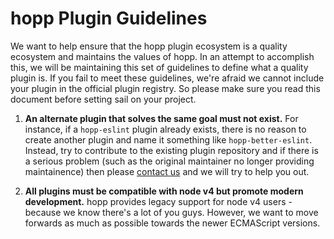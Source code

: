# hopp Plugin Guidelines

We want to help ensure that the hopp plugin ecosystem is a
quality ecosystem and maintains the values of hopp. In an
attempt to accomplish this, we will be maintaining this set
of guidelines to define what a quality plugin is. If you fail
to meet these guidelines, we're afraid we cannot include your
plugin in the official plugin registry. So please make sure
you read this document before setting sail on your project.

 1. **An alternate plugin that solves the same goal must not
 exist.** For instance, if a `hopp-eslint` plugin already exists,
 there is no reason to create another plugin and name it something
 like `hopp-better-eslint`. Instead, try to contribute to the
 existing plugin repository and if there is a serious problem
 (such as the original maintainer no longer providing maintainence)
 then please [contact us](mailto:hopp@apps.alibhai.co) and we will
 try to help you out.

 2. **All plugins must be compatible with node v4 but promote modern
 development.** hopp provides legacy support for node v4 users - because
 we know there's a lot of you guys. However, we want to move forwards
 as much as possible towards the newer ECMAScript versions.